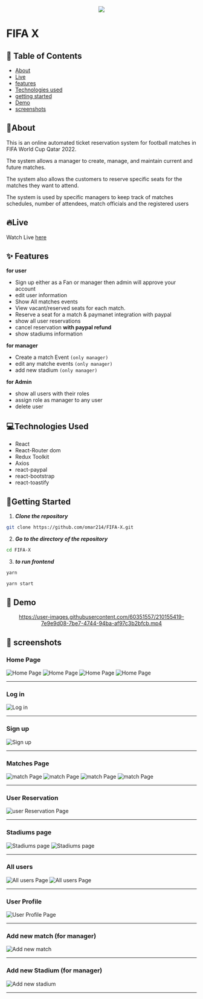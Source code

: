 <div name = "demo" align="center" width=800>
  <img src='./screenshots/cover2.png'>
</div>

# FIFA X

## 📝 Table of Contents

- [About](#about)
- [Live](#live)
- [features](#features)
- [Technologies used](#build)
- [getting started](#start)
- [Demo](#demo)
- [screenshots](#screenshots)

## 🚩About<a name = "about"></a>

This is an online automated ticket reservation system for football matches in FIFA World Cup Qatar 2022.

The system allows a manager to create, manage, and maintain current and future matches.

The system also allows the customers to reserve specific seats for the matches they want to attend.

The system is used by specific managers to keep track of matches
schedules, number of attendees, match officials and the registered users

##  🔥Live <a name = "live"></a>

Watch Live [here](https://fifa-world-cup.surge.sh/)

## ✨ Features <a name = "features"></a>

**for user**

- Sign up either as a Fan or manager then admin will approve your account
- edit user information
- Show All matches events
- View vacant/reserved seats for each match.
- Reserve a seat for a match & paymanet integration with paypal
- show all user reservations
- cancel reservation **with paypal refund**
- show stadiums information

**for manager**

- Create a match Event `(only manager)`
- edit any matche events `(only manager)`
- add new stadium `(only manager)`

**for Admin**

- show all users with their roles
- assign role as manager to any user
- delete user

## 💻Technologies Used<a name = "build"></a>

- React
- React-Router dom
- Redux Toolkit
- Axios
- react-paypal
- react-bootstrap
- react-toastify

## 🏁Getting Started <a name = "start"></a>

1. **_Clone the repository_**

```bash
git clone https://github.com/omar214/FIFA-X.git

```

2. **_Go to the directory of the repository_**

```bash
cd FIFA-X

```

3. **_to run frontend_**

```bash
yarn

yarn start

```

## 🎥 Demo<a name = "demo"></a>

<div name = "demo" align="center" width=1189>




https://user-images.githubusercontent.com/60351557/210155419-7e9e9d08-7be7-4744-94ba-af97c3b2bfcb.mp4



</div>

## 🎥 screenshots<a name = "screenshots"></a>

### Home Page

![Home Page](./screenshots/home1.png)
![Home Page](./screenshots/home2.png)
![Home Page](./screenshots/home3.png)
![Home Page](./screenshots/home4.png)

  <hr />

### Log in

![Log in](./screenshots/login.png)

  <hr />

### Sign up

![Sign up](./screenshots/signup.png)

  <hr />

### Matches Page

![match Page](./screenshots/matches.png)
![match Page](./screenshots/match-details.png)
![match Page](./screenshots/match-details2.png)
![match Page](./screenshots/paypal-integration.png)

  <hr />

### User Reservation

![user Reservation Page](./screenshots/user-reservation.png)

  <hr />

### Stadiums page

![Stadiums page](./screenshots/stadiums1.png)
![Stadiums page](./screenshots/stadiums2.png)

  <hr />

### All users

![All users Page](./screenshots/all-users.png)
![All users Page](./screenshots/all-users2.png)

  <hr />

### User Profile

![User Profile Page](./screenshots/userProfile.png)

  <hr />

### Add new match (for manager)

![Add new match](./screenshots/add-new-match.png)

  <hr />

### Add new Stadium (for manager)

![Add new stadium](./screenshots/add-new-stadium.png)

  <hr />
